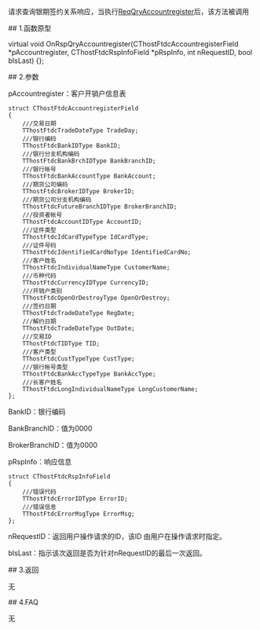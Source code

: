 <p>请求查询银期签约关系响应，当执行<a href="../../CTHOSTFTDCTRADERSPI/REQQRYACCOUNTREGISTER/">ReqQryAccountregister</a>后，该方法被调用</p>
<span class="anchor" id="0177753b-2873-41b0-8f48-1c31dcabad20"></span>
## 1.函数原型
<p>virtual void OnRspQryAccountregister(CThostFtdcAccountregisterField *pAccountregister, CThostFtdcRspInfoField *pRspInfo, int nRequestID, bool bIsLast) {};</p>
<span class="anchor" id="d9e4da8e-5489-4733-82ef-0960a68284f8"></span>
## 2.参数
<p>pAccountregister：客户开销户信息表</p>
<pre><code>struct CThostFtdcAccountregisterField
{
    ///交易日期
    TThostFtdcTradeDateType TradeDay;
    ///银行编码
    TThostFtdcBankIDType BankID;
    ///银行分支机构编码
    TThostFtdcBankBrchIDType BankBranchID;
    ///银行帐号
    TThostFtdcBankAccountType BankAccount;
    ///期货公司编码
    TThostFtdcBrokerIDType BrokerID;
    ///期货公司分支机构编码
    TThostFtdcFutureBranchIDType BrokerBranchID;
    ///投资者帐号
    TThostFtdcAccountIDType AccountID;
    ///证件类型
    TThostFtdcIdCardTypeType IdCardType;
    ///证件号码
    TThostFtdcIdentifiedCardNoType IdentifiedCardNo;
    ///客户姓名
    TThostFtdcIndividualNameType CustomerName;
    ///币种代码
    TThostFtdcCurrencyIDType CurrencyID;
    ///开销户类别
    TThostFtdcOpenOrDestroyType OpenOrDestroy;
    ///签约日期
    TThostFtdcTradeDateType RegDate;
    ///解约日期
    TThostFtdcTradeDateType OutDate;
    ///交易ID
    TThostFtdcTIDType TID;
    ///客户类型
    TThostFtdcCustTypeType CustType;
    ///银行帐号类型
    TThostFtdcBankAccTypeType BankAccType;
    ///长客户姓名
    TThostFtdcLongIndividualNameType LongCustomerName;
};
</code></pre>
<p>BankID：银行编码</p>
<p>BankBranchID：值为0000</p>
<p>BrokerBranchID：值为0000</p>
<p>pRspInfo：响应信息</p>
<pre><code>struct CThostFtdcRspInfoField
{
    ///错误代码
    TThostFtdcErrorIDType ErrorID;
    ///错误信息
    TThostFtdcErrorMsgType ErrorMsg;
};
</code></pre>
<p>nRequestID：返回用户操作请求的ID，该ID 由用户在操作请求时指定。</p>
<p>bIsLast：指示该次返回是否为针对nRequestID的最后一次返回。</p>
<span class="anchor" id="00a0da02-7a79-4290-b793-5886d8e5d313"></span>
## 3.返回
<p>无</p>
<span class="anchor" id="788f9548-e84d-48bb-81d6-e30c8855dd47"></span>
## 4.FAQ
<p>无</p>
